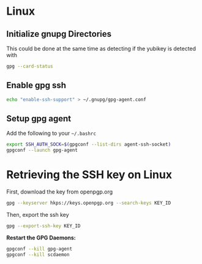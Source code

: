 # Linux

## Initialize gnupg Directories
This could be done at the same time as detecting if the yubikey is detected with
```sh
gpg --card-status
```

## Enable gpg ssh
```sh
echo "enable-ssh-support" > ~/.gnupg/gpg-agent.conf
```

## Setup gpg agent
Add the following to your `~/.bashrc`
```sh
export SSH_AUTH_SOCK=$(gpgconf --list-dirs agent-ssh-socket)
gpgconf --launch gpg-agent
```

# Retrieving the SSH key on Linux

First, download the key from openpgp.org
```sh
gpg --keyserver hkps://keys.openpgp.org --search-keys KEY_ID
```

Then, export the ssh key

```sh
gpg --export-ssh-key KEY_ID
```
**Restart the GPG Daemons:**
```bash
gpgconf --kill gpg-agent
gpgconf --kill scdaemon
```
